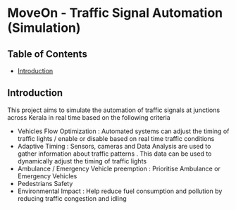 # MoveOn - Traffic Signal Automation (Simulation)

## Table of Contents
- [Introduction](#introduction)


## Introduction
  This project aims to simulate the automation of traffic signals at junctions across Kerala in real time based on the following criteria 

  - Vehicles Flow Optimization : Automated systems can adjust the timing of traffic lights / enable or disable based on real time traffic conditions
  - Adaptive Timing : Sensors, cameras and Data Analysis are used to gather information about traffic patterns . This data can be used to dynamically adjust the timing of traffic lights 
  - Ambulance / Emergency Vehicle preemption : Prioritise Ambulance or Emergency Vehicles
  - Pedestrians Safety
  - Environmental Impact : Help reduce fuel consumption and pollution by reducing traffic congestion and idling
 
 
